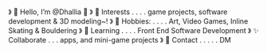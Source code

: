 》 💜 Hello, I’m @Dhallia 🌸
》 💙 Interests . . . . game projects, software development & 3D modeling~!
》 💫 Hobbies:  . . . . Art, Video Games, Inline Skating & Bouldering
》 🔰 Learning  . . . . Front End Software Development
》 ✨ Collaborate . . . apps, and mini-game projects
》 📧 Contact . . . . . DM

<!---
Dhallia/Dhallia is a ✨ special ✨ repository because its `README.md` (this file) appears on your GitHub profile.
--->
